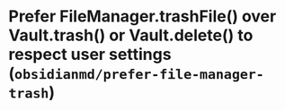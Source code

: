 # Prefer FileManager.trashFile() over Vault.trash() or Vault.delete() to respect user settings (`obsidianmd/prefer-file-manager-trash`)

<!-- end auto-generated rule header -->

